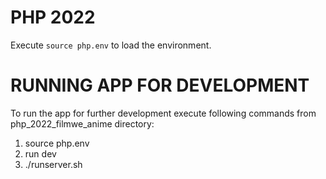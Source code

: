 # PHP 2022

Execute ```source php.env``` to load the environment.

# RUNNING APP FOR DEVELOPMENT
To run the app for further development execute following commands from php_2022_filmwe_anime directory:
1) source php.env
2) run dev
3) ./runserver.sh
